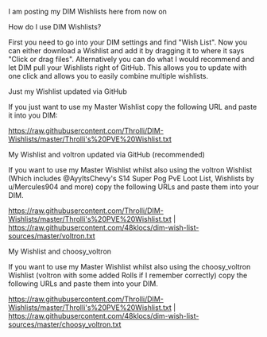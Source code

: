 I am posting my DIM Wishlists here from now on

How do I use DIM Wishlists?

First you need to go into your DIM settings and find "Wish List". Now you can either download a Wishlist and add it by dragging it to where it says "Click or drag files".
Alternatively you can do what I would recommend and let DIM pull your Wishlists right of GitHub. This allows you to update with one click and allows you to easily combine multiple wishlists.


Just my Wishlist updated via GitHub

If you just want to use my Master Wishlist copy the following URL and paste it into you DIM:

https://raw.githubusercontent.com/Throlli/DIM-Wishlists/master/Throlli's%20PVE%20Wishlist.txt


My Wishlist and voltron updated via GitHub (recommended)

If you want to use my Master Wishlist whilst also using the voltron Wishlist (Which includes @AyyItsChevy's S14 Super Pog PvE Loot List, Wishlists by u/Mercules904 and more) copy the following URLs and paste them into your DIM.

https://raw.githubusercontent.com/Throlli/DIM-Wishlists/master/Throlli's%20PVE%20Wishlist.txt | https://raw.githubusercontent.com/48klocs/dim-wish-list-sources/master/voltron.txt


My Wishlist and choosy_voltron

If you want to use my Master Wishlist whilst also using the choosy_voltron Wishlist (voltron with some added Rolls if I remember correctly) copy the following URLs and paste them into your DIM.

https://raw.githubusercontent.com/Throlli/DIM-Wishlists/master/Throlli's%20PVE%20Wishlist.txt | https://raw.githubusercontent.com/48klocs/dim-wish-list-sources/master/choosy_voltron.txt
